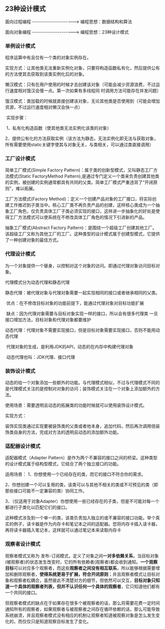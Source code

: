 ## 23种设计模式

面向过程编程 ---------------------> 编程思想：数据结构和算法

面向对象编程 ---------------------> 编程思想：23种设计模式 

### 单例设计模式

程序运算中有且仅有一个类的对象实例存在。

实现方式：让其他类无法重新实例化对象，只要将构造函数私有化，然后提供公有的方法使其去获取到该类实例化后的对象。

​		懒汉模式：只有在用户使用的时候才去创建该对象（可能会减少资源浪费，不过运行速度相对饿汉会慢一点。第一次如果有多线程同							时调用方法可能存在并发问题）

​		饿汉模式：类加载的时候就直接创建该对象，无论其他类是否使用到（可能会增加资源，不过运行速度相对懒汉会快一点）

​		实现步骤：

​					1、私有化构造函数（使其他类无法实例化该类的对象）

​					2、提供公有化的方法获取实例（该方法为静态，无法实例化即无法与获取对象，所有需要使用static关键字使其与对象无关，与类相关，可以通过类直接调用）

### 工厂设计模式

简单工厂模式(Simple Factory Pattern)：属于类的创新型模式，又叫静态工厂方法模式(Static FactoryMethod Pattern),是通过专门定义一个类来负责创建其他类的实例，被创建的实例通常都具有共同的父类。简单工厂模式严重违背了“开闭原则”，难以拓展。

工厂方法模式(Factory Method)：定义一个创建产品对象的工厂接口，将实际创建工作推迟到子类当中。核心工厂类不再负责产品的创建，这样核心类成为一个抽象工厂角色，仅负责具体工厂子类必须实现的接口，这样进一步抽象化的好处是使得工厂方法模式可以使系统在不修改具体工厂角色的情况下引进新的产品。

抽象工厂模式(Abstract Factory Pattern)：是围绕一个超级工厂创建其他工厂。该超级工厂又称为其他工厂的工厂。这种类型的设计模式属于创建型模式，它提供了一种创建对象的最佳方式。

### 代理设计模式

为一个对象提供一个替身，以控制对这个对象的访问。即通过代理对象访问目标对象。

代理模式分为动态代理和静态代理

​		静态代理：被代理对象与代理对象需要一起实现相同的接口或者继承相同的父类。

​				优点：在不修改目标对象的功能前提下，能通过代理对象对目标功能扩展

​				缺点：因为代理对象需要与目标对象实现一样的接口，所以会有很多代理类
​							一旦接口增加方法，目标对象和代理对象都要维护

​		动态代理：代理对象不需要实现接口，但是目标对象需要实现接口，否则不能用动态代理

​							代理对象的生成，是利用JDK的API，动态的在内存中构建代理对象

​							动态代理也叫：JDK代理、接口代理

### 装饰设计模式

动态的给一个对象添加一些额外的功能。与代理模式相似，不过与代理模式不同的是代理模式关注的是控制对对象的访问；装饰模式关注在一个对象上添加额外的方法。

使用场景：需要透明且动态的拓展类的功能时候就可以使用装饰设计模式。

实现方式：

​		装饰实现类通过实现要被装饰类的父类或者他本身，追加代码，然后再次调用倍装饰类自身的方法，完成对方法的透明且动态的添加额外功能。

### 适配器设计模式

适配器模式（Adapter Pattern）是作为两个不兼容的接口之间的桥梁。这种类型的设计模式属于结构型模式，它结合了两个独立接口的功能。

适用场景： 1、你想使用一个已经存在的类，而它的接口不符合你的需求。

​					2、你想创建一个可以复用的类，该类可以与其他不相关的类或不可预见的类（即那些接口可能不一定兼容的类）协同工作。

​					3、（仅适用于对象Adapter）你想使用一些已经存在的子类，但是不可能对每一个都进行子类化以匹配它们的接口。

这种模式涉及到一个单一的类，该类负责加入独立的或不兼容的接口功能。举个真实的例子，读卡器是作为内存卡和笔记本之间的适配器。您将内存卡插入读卡器，再将读卡器插入笔记本，这样就可以通过笔记本来读取内存卡

### 观察者设计模式

观察者模式又称为 发布-订阅模式，定义了对象之间**一对多依赖关系**，当目标对象(被观察者)的状态发生改变时，它的所有依赖者(观察者)都会收到通知。**一个观察目标**可以对应多个观察者，而这些**观察者之间没有相互联系**，所以能够根据需要增加和删除观察者，**使得系统更易于扩展，符合开闭原则**；并且观察者模式让目标对象和观察者松耦合，虽然彼此不清楚对方的细节，但依然可以交互，**目标对象只知道一个具体的观察者列表，但并不认识任何一个具体的观察者**，它只知道他们都有一个共同的接口。

但观察者模式的缺点在于如果存在很多个被观察者的话，那么将需要花费一定时间通知所有的观察者，如果观察者与被观察者之间存在循环依赖的话，那么可能导致系统崩溃，并且观察者模式没有相应的机制让观察者知道被观察对象是怎么发生变化的，而仅仅只是知道观察目标发生了变化。